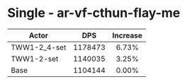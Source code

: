 # Single - ar-vf-cthun-flay-me
| Actor | DPS | Increase |
|---|:---:|:---:|
|TWW1-2_4-set|1178473|6.73%|
|TWW1-2-set|1140035|3.25%|
|Base|1104144|0.00%|
